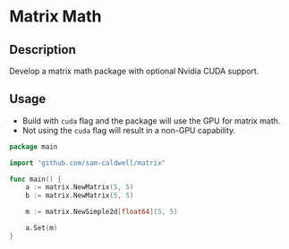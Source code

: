 Matrix Math
===========

## Description
Develop a matrix math package with optional Nvidia CUDA support.

## Usage

- Build with `cuda` flag and the package will use the GPU for matrix math.
- Not using the `cuda` flag will result in a non-GPU capability.

```go
package main

import "github.com/sam-caldwell/matrix"

func main() {
	a := matrix.NewMatrix(5, 5)
	b := matrix.NewMatrix(5, 5)

	m := matrix.NewSimple2d[float64](5, 5)

	a.Set(m)
}

```